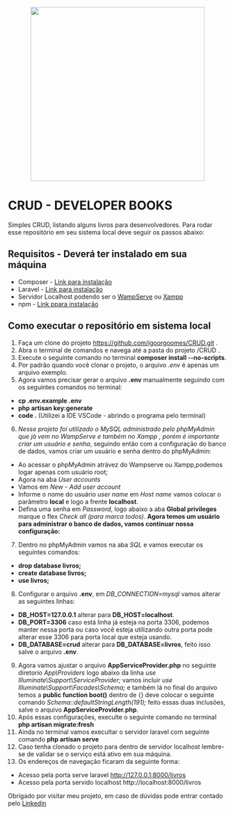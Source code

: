 <p align="center"><a href="https://laravel.com" target="_blank"><img src="https://raw.githubusercontent.com/laravel/art/master/logo-lockup/5%20SVG/2%20CMYK/1%20Full%20Color/laravel-logolockup-cmyk-red.svg" width="400"></a></p>

# CRUD - DEVELOPER BOOKS
Simples CRUD, listando alguns livros para desenvolvedores. Para rodar esse repositório em seu sistema local deve seguir os passos abaixo:

## Requisitos - Deverá ter instalado em sua máquina

- Composer - [Link para instalação](https://getcomposer.org/download/)
- Laravel - [Link para instalação](https://laravel.com/docs/8.x)
- Servidor Localhost podendo ser o [WampServe](https://www.wampserver.com/en/) ou [Xampp](https://www.apachefriends.org/pt_br/index.html)
- npm - [Link ppara instalação](https://docs.npmjs.com/downloading-and-installing-node-js-and-npm)


## Como executar o repositório em sistema local
1. Faça um clone do projeto https://github.com/igoorgoomes/CRUD.git .
2. Abra o terminal de comandos e navega até a pasta do projeto /CRUD .
3. Execute o seguinte comando no terminal **composer install --no-scripts**.
4. Por padrão quando você clonar o projeto, o arquivo *.env* é apenas um arquivo exemplo.
5. Agora vamos precisar gerar o arquivo **.env** manualmente seguindo com os seguintes comandos no terminal:
- **cp .env.example .env** 
- **php artisan key:generate**
- **code .** (Utilizei a IDE VSCode - abrindo o programa pelo terminal)
6. *Nesse projeto foi utilizado o MySQL administrado pelo phpMyAdmin que já vem no WampServe e também no Xampp  , porém é importante criar um usuário e senha*, seguindo então com a configuração do banco de dados, vamos criar um usuário e senha dentro do phpMyAdmin:
- Ao acessar o phpMyAdmin atrávez do Wampserve ou Xampp,podemos logar apenas com usuário root;
- Agora na aba *User accounts*
- Vamos em *New - Add user account* 
- Informe o nome do usuário *user name* em *Host name* vamos colocar o parâmetro **local** e logo a frente **localhost**.
- Defina uma senha em *Password*, logo abaixo a aba **Global privileges** marque o flex *Check all (para marca todos)*.
**Agora temos um usuário para administrar o banco de dados, vamos continuar nossa configuração:** 
7. Dentro no phpMyAdmin vamos na aba *SQL* e vamos executar os seguintes comandos:
- **drop database livros;**
- **create database livros;**
- **use livros;** 
8. Configurar o arquivo **.env**, em *DB_CONNECTION=mysql* vamos alterar as seguintes linhas:
- **DB_HOST=127.0.0.1** alterar para **DB_HOST=localhost**.
- **DB_PORT=3306** caso está linha já esteja na porta 3306, podemos manter nessa porta ou caso você esteja utilizando outra porta pode alterar esse 3306 para porta local que esteja usando.
- **DB_DATABASE=crud** alterar para **DB_DATABASE=livros**,  feito isso salve o arquivo **.env**.  
9. Agora vamos ajustar o arquivo **AppServiceProvider.php** no seguinte diretorio *App\Providers* logo abaixo da linha *use Illuminate\Support\ServiceProvider;* vamos incluir *use Illuminate\Support\Facades\Schema;* e também lá no final do arquivo temos a **public function boot()** dentro de {} deve colocar o seguinte comando *Schema::defaultStringLength(191);* feito essas duas inclusões, salve o arquivo **AppServiceProvider.php**.
5. Após essas configurações, execulte o seguinte comando no terminal **php artisan migrate:fresh**
6. Ainda no terminal vamos execultar o servidor laravel com seguinte comando **php artisan serve**
7. Caso tenha clonado o projeto para dentro de servidor localhost lembre-se de validar se o serviço está ativo em sua máquina.
8. Os endereços de navegação ficaram da seguinte forma:
- Acesso pela porta serve laravel http://127.0.0.1:8000/livros
- Acesso pela porta servido localhost http://localhost:8000/livros

Obrigado por visitar meu projeto, em caso de dúvidas pode entrar contado pelo [Linkedin](https://www.linkedin.com/in/igor-gomes-de-brito/)
